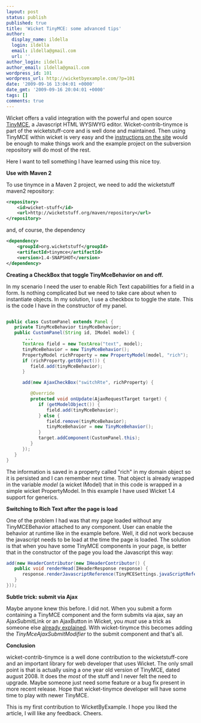 ```yaml
---
layout: post
status: publish
published: true
title: 'Wicket TinyMCE: some advanced tips'
author:
  display_name: ildella
  login: ildella
  email: ildella@gmail.com
  url: ''
author_login: ildella
author_email: ildella@gmail.com
wordpress_id: 101
wordpress_url: http://wicketbyexample.com/?p=101
date: '2009-09-16 13:04:01 +0000'
date_gmt: '2009-09-16 20:04:01 +0000'
tags: []
comments: true
---
```

Wicket offers a valid integration with the powerful and open source <a href="http://tinymce.moxiecode.com/">TinyMCE</a>, a Javascript HTML WYSIWYG editor. Wicket-contrib-tinymce is part of the wicketstuff-core and is well done and maintained. Then using TinyMCE within wicket is very easy and the <a href="http://wicketstuff.org/confluence/display/STUFFWIKI/wicket-contrib-tinymce">instructions on the site</a> would be enough to make things work and the example project on the subversion repository will do most of the rest.

<a id="more"></a><a id="more-101"></a>

Here I want to tell something I have learned using this nice toy.

<strong>Use with Maven 2</strong>

To use tinymce in a Maven 2 project, we need to add the wicketstuff maven2 repository:

``` xml
<repository>
	<id>wicket-stuff</id>
	<url>http://wicketstuff.org/maven/repository</url>
</repository>
```

and, of course, the dependency

``` xml
<dependency>
	<groupId>org.wicketstuff</groupId>
	<artifactId>tinymce</artifactId>
	<version>1.4-SNAPSHOT</version>
</dependency>
```

<strong>Creating a CheckBox that toggle TinyMceBehavior on and off.</strong>

In my scenario I need the user to enable Rich Text capabilities for a field in a form. Is nothing complicated but we need to take care about when to instantiate objects. In my solution, I use a checkbox to toggle the state. This is the code I have in the constructor of my panel.

``` java

public class CustomPanel extends Panel {
   private TinyMceBehavior tinyMceBehavior;
   public CustomPanel(String id, IModel model) {
       ...
      TextArea field = new TextArea("text", model);
      tinyMceBehavior = new TinyMceBehavior();
      PropertyModel richProperty = new PropertyModel(model, "rich");
      if (richProperty.getObject()) {
         field.add(tinyMceBehavior);
      }

      add(new AjaxCheckBox("switchRte", richProperty) {

         @Override
         protected void onUpdate(AjaxRequestTarget target) {
            if (getModelObject()) {
               field.add(tinyMceBehavior);
            } else {
               field.remove(tinyMceBehavior);
               tinyMceBehavior = new TinyMceBehavior();
            }
            target.addComponent(CustomPanel.this);
         }
      });
   }
}
```

The information is saved in a property called "rich" in my domain object so it is persisted and I can remember next time. That object is already wrapped in the variable <em>model</em> (a wicket IModel) that in this code is wrapped in a simple wicket PropertyModel. In this example I have used Wicket 1.4 support for generics.

<strong>Switching to Rich Text after the page is load</strong>

One of the problem I had was that my page loaded without any TinyMCEBehavior attached to any component. User can enable the behavior at runtime like in the example before. Well, it did not work because the javascript needs to be load at the time the page is loaded. The solution is that when you have some TinyMCE components in your page, is better that in the constructor of the page you load the Javascript this way:

``` java
add(new HeaderContributor(new IHeaderContributor() {
   public void renderHead(IHeaderResponse response) {
      response.renderJavascriptReference(TinyMCESettings.javaScriptReference());
   }
}));
```

<strong>Subtle trick: submit via Ajax</strong>

Maybe anyone knew this before. I did not. When you submit a form containing a TinyMCE component and the form submits via ajax, say an AjaxSubmitLink or an AjaxButton in Wicket, you *must* use a trick as someone else <a href="http://dwairi.blogspot.com/2006/12/tinymce-ajax.html">already explained</a>. With wicket-tinymce this becomes adding the <em>TinyMceAjaxSubmitModifier</em> to the submit component and that's all.

<strong>Conclusion</strong>

wicket-contrib-tinymce is a well done contribution to the wicketstuff-core and an important library for web developer that uses Wicket. The only small point is that is actually using a one year old version of TinyMCE, dated august 2008. It does the *most* of the stuff and I never felt the need to upgrade. Maybe someone just need some feature or a bug fix present in more recent release. Hope that wicket-tinymce developer will have some time to play with newer TinyMCE.

This is my first contribution to WicketByExample. I hope you liked the article, I will like any feedback. Cheers.
<a href="http://twitter.com/ildella" target="_blank"></a>
